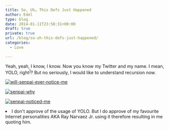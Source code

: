```yaml
---
title: So, Uh… This Defs Just Happened
author: Edel
type: blog
date: 2014-01-11T23:58:31+00:00
draft: true
private: true
url: /blog/so-uh-this-defs-just-happened/
categories:
  - Love

---
```

Yeah, yeah, I know, I know. Now you know my Twitter and my name. I mean, YOLO, right<sup class="footnote"><a href="#foot_ajs-fn-id_1-454" id="back_ajs-fn-id_1-454">1</a></sup>? But no seriously, I would like to understand recursion now.

[<img src="http://scattered.me/wp-content/uploads/2014/01/will-senpai-ever-notice-me.png" alt="will-senpai-ever-notice-me" class="img-responsive" />][1]

[<img src="http://scattered.me/wp-content/uploads/2014/01/senpai-why.png" alt="senpai-why" class="img-responsive" />][2]

[<img src="http://scattered.me/wp-content/uploads/2014/01/senpai-noticed-me.png" alt="senpai-noticed-me" class="img-responsive" />][3]


  <li>
    <a id="foot_ajs-fn-id_1-454"></a>I don't approve of the usage of YOLO. But I do approve of my favourite Internet personalities AKA Ray Narvaez Jr. using it therefore resulting in me quoting him.&nbsp;&nbsp;<a class="ajs-back-link" href="#back_ajs-fn-id_1-454"></a>
  </li>


<div id="ajs-fn-id_1-454" style="display:none;margin:0;" class="ajs-footnote-popup">
  <div>
    I don't approve of the usage of YOLO. But I do approve of my favourite Internet personalities AKA Ray Narvaez Jr. using it therefore resulting in me quoting him.
  </div>
</div>

 [1]: http://scattered.me/wp-content/uploads/2014/01/will-senpai-ever-notice-me.png
 [2]: http://scattered.me/wp-content/uploads/2014/01/senpai-why.png
 [3]: http://scattered.me/wp-content/uploads/2014/01/senpai-noticed-me.png